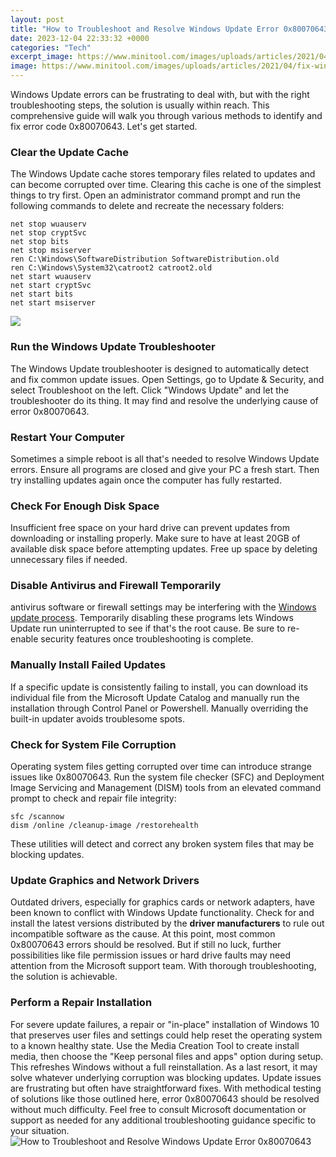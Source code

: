 ```yaml
---
layout: post
title: "How to Troubleshoot and Resolve Windows Update Error 0x80070643"
date: 2023-12-04 22:33:32 +0000
categories: "Tech"
excerpt_image: https://www.minitool.com/images/uploads/articles/2021/04/fix-windows-update-error-0x80070643/fix-windows-update-error-0x80070643-1.png
image: https://www.minitool.com/images/uploads/articles/2021/04/fix-windows-update-error-0x80070643/fix-windows-update-error-0x80070643-1.png
---
```


Windows Update errors can be frustrating to deal with, but with the right troubleshooting steps, the solution is usually within reach. This comprehensive guide will walk you through various methods to identify and fix error code 0x80070643. Let's get started.
### Clear the Update Cache  
The Windows Update cache stores temporary files related to updates and can become corrupted over time. Clearing this cache is one of the simplest things to try first. Open an administrator command prompt and run the following commands to delete and recreate the necessary folders:
```
net stop wuauserv  
net stop cryptSvc
net stop bits
net stop msiserver
ren C:\Windows\SoftwareDistribution SoftwareDistribution.old
ren C:\Windows\System32\catroot2 catroot2.old
net start wuauserv
net start cryptSvc 
net start bits
net start msiserver
```

![](https://images.drivereasy.com/wp-content/uploads/2017/09/img_59a8d22a9b2e7.jpg)
### Run the Windows Update Troubleshooter
The Windows Update troubleshooter is designed to automatically detect and fix common update issues. Open Settings, go to Update & Security, and select Troubleshoot on the left. Click "Windows Update" and let the troubleshooter do its thing. It may find and resolve the underlying cause of error 0x80070643.
### Restart Your Computer
Sometimes a simple reboot is all that's needed to resolve Windows Update errors. Ensure all programs are closed and give your PC a fresh start. Then try installing updates again once the computer has fully restarted.
### Check For Enough Disk Space
Insufficient free space on your hard drive can prevent updates from downloading or installing properly. Make sure to have at least 20GB of available disk space before attempting updates. Free up space by deleting unnecessary files if needed.
### Disable Antivirus and Firewall Temporarily  
antivirus software or firewall settings may be interfering with the [Windows update process](https://store.fi.io.vn/womens-crazy-beagle-lady-dog-lover-v-neck-t-shirt/men&). Temporarily disabling these programs lets Windows Update run uninterrupted to see if that's the root cause. Be sure to re-enable security features once troubleshooting is complete.
### Manually Install Failed Updates
If a specific update is consistently failing to install, you can download its individual file from the Microsoft Update Catalog and manually run the installation through Control Panel or Powershell. Manually overriding the built-in updater avoids troublesome spots.
### Check for System File Corruption
Operating system files getting corrupted over time can introduce strange issues like 0x80070643. Run the system file checker (SFC) and Deployment Image Servicing and Management (DISM) tools from an elevated command prompt to check and repair file integrity:
```
sfc /scannow
dism /online /cleanup-image /restorehealth
```
These utilities will detect and correct any broken system files that may be blocking updates.
### Update Graphics and Network Drivers
Outdated drivers, especially for graphics cards or network adapters, have been known to conflict with Windows Update functionality. Check for and install the latest versions distributed by the **driver manufacturers** to rule out incompatible software as the cause.
At this point, most common 0x80070643 errors should be resolved. But if still no luck, further possibilities like file permission issues or hard drive faults may need attention from the Microsoft support team. With thorough troubleshooting, the solution is achievable.
### Perform a Repair Installation
For severe update failures, a repair or "in-place" installation of Windows 10 that preserves user files and settings could help reset the operating system to a known healthy state. Use the Media Creation Tool to create install media, then choose the "Keep personal files and apps" option during setup. This refreshes Windows without a full reinstallation. As a last resort, it may solve whatever underlying corruption was blocking updates.
Update issues are frustrating but often have straightforward fixes. With methodical testing of solutions like those outlined here, error 0x80070643 should be resolved without much difficulty. Feel free to consult Microsoft documentation or support as needed for any additional troubleshooting guidance specific to your situation.
![How to Troubleshoot and Resolve Windows Update Error 0x80070643](https://www.minitool.com/images/uploads/articles/2021/04/fix-windows-update-error-0x80070643/fix-windows-update-error-0x80070643-1.png)